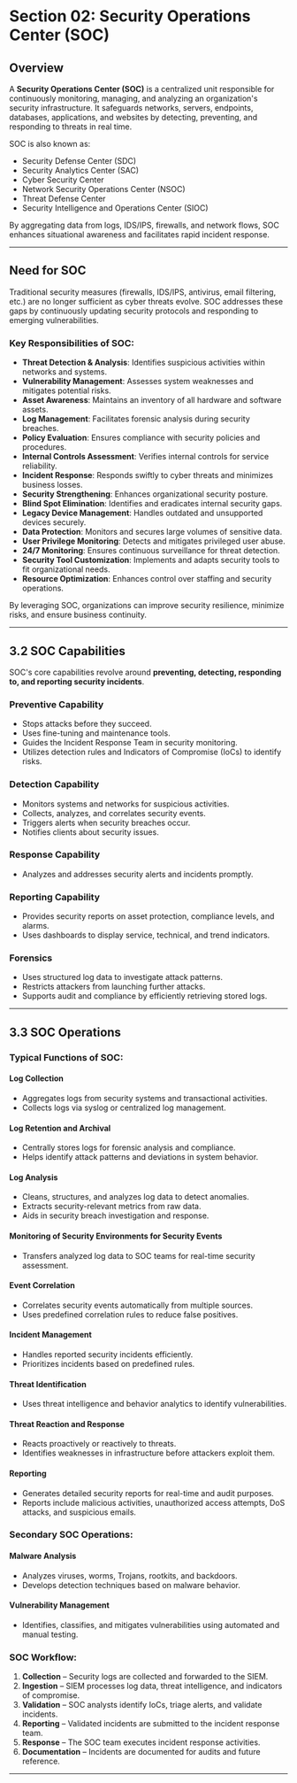 # Section 02: Security Operations Center (SOC)

## Overview

A **Security Operations Center (SOC)** is a centralized unit responsible for continuously monitoring, managing, and analyzing an organization's security infrastructure. It safeguards networks, servers, endpoints, databases, applications, and websites by detecting, preventing, and responding to threats in real time.

SOC is also known as:

- Security Defense Center (SDC)
- Security Analytics Center (SAC)
- Cyber Security Center
- Network Security Operations Center (NSOC)
- Threat Defense Center
- Security Intelligence and Operations Center (SIOC)

By aggregating data from logs, IDS/IPS, firewalls, and network flows, SOC enhances situational awareness and facilitates rapid incident response.

---

## Need for SOC

Traditional security measures (firewalls, IDS/IPS, antivirus, email filtering, etc.) are no longer sufficient as cyber threats evolve. SOC addresses these gaps by continuously updating security protocols and responding to emerging vulnerabilities.

### Key Responsibilities of SOC:

- **Threat Detection & Analysis**: Identifies suspicious activities within networks and systems.
- **Vulnerability Management**: Assesses system weaknesses and mitigates potential risks.
- **Asset Awareness**: Maintains an inventory of all hardware and software assets.
- **Log Management**: Facilitates forensic analysis during security breaches.
- **Policy Evaluation**: Ensures compliance with security policies and procedures.
- **Internal Controls Assessment**: Verifies internal controls for service reliability.
- **Incident Response**: Responds swiftly to cyber threats and minimizes business losses.
- **Security Strengthening**: Enhances organizational security posture.
- **Blind Spot Elimination**: Identifies and eradicates internal security gaps.
- **Legacy Device Management**: Handles outdated and unsupported devices securely.
- **Data Protection**: Monitors and secures large volumes of sensitive data.
- **User Privilege Monitoring**: Detects and mitigates privileged user abuse.
- **24/7 Monitoring**: Ensures continuous surveillance for threat detection.
- **Security Tool Customization**: Implements and adapts security tools to fit organizational needs.
- **Resource Optimization**: Enhances control over staffing and security operations.

By leveraging SOC, organizations can improve security resilience, minimize risks, and ensure business continuity.

---

## 3.2 SOC Capabilities

SOC's core capabilities revolve around **preventing, detecting, responding to, and reporting security incidents**.

### **Preventive Capability**

- Stops attacks before they succeed.
- Uses fine-tuning and maintenance tools.
- Guides the Incident Response Team in security monitoring.
- Utilizes detection rules and Indicators of Compromise (IoCs) to identify risks.

### **Detection Capability**

- Monitors systems and networks for suspicious activities.
- Collects, analyzes, and correlates security events.
- Triggers alerts when security breaches occur.
- Notifies clients about security issues.

### **Response Capability**

- Analyzes and addresses security alerts and incidents promptly.

### **Reporting Capability**

- Provides security reports on asset protection, compliance levels, and alarms.
- Uses dashboards to display service, technical, and trend indicators.

### **Forensics**

- Uses structured log data to investigate attack patterns.
- Restricts attackers from launching further attacks.
- Supports audit and compliance by efficiently retrieving stored logs.

---

## 3.3 SOC Operations

### **Typical Functions of SOC:**

#### **Log Collection**

- Aggregates logs from security systems and transactional activities.
- Collects logs via syslog or centralized log management.

#### **Log Retention and Archival**

- Centrally stores logs for forensic analysis and compliance.
- Helps identify attack patterns and deviations in system behavior.

#### **Log Analysis**

- Cleans, structures, and analyzes log data to detect anomalies.
- Extracts security-relevant metrics from raw data.
- Aids in security breach investigation and response.

#### **Monitoring of Security Environments for Security Events**

- Transfers analyzed log data to SOC teams for real-time security assessment.

#### **Event Correlation**

- Correlates security events automatically from multiple sources.
- Uses predefined correlation rules to reduce false positives.

#### **Incident Management**

- Handles reported security incidents efficiently.
- Prioritizes incidents based on predefined rules.

#### **Threat Identification**

- Uses threat intelligence and behavior analytics to identify vulnerabilities.

#### **Threat Reaction and Response**

- Reacts proactively or reactively to threats.
- Identifies weaknesses in infrastructure before attackers exploit them.

#### **Reporting**

- Generates detailed security reports for real-time and audit purposes.
- Reports include malicious activities, unauthorized access attempts, DoS attacks, and suspicious emails.

### **Secondary SOC Operations:**

#### **Malware Analysis**

- Analyzes viruses, worms, Trojans, rootkits, and backdoors.
- Develops detection techniques based on malware behavior.

#### **Vulnerability Management**

- Identifies, classifies, and mitigates vulnerabilities using automated and manual testing.

### **SOC Workflow:**

1. **Collection** – Security logs are collected and forwarded to the SIEM.
2. **Ingestion** – SIEM processes log data, threat intelligence, and indicators of compromise.
3. **Validation** – SOC analysts identify IoCs, triage alerts, and validate incidents.
4. **Reporting** – Validated incidents are submitted to the incident response team.
5. **Response** – The SOC team executes incident response activities.
6. **Documentation** – Incidents are documented for audits and future reference.

---
